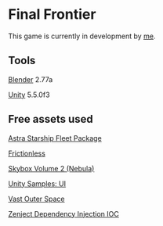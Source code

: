 # Final Frontier

This game is currently in development by [me](http://cicanci.com).

## Tools

[Blender](https://www.blender.org/) 2.77a

[Unity](http://unity3d.com) 5.5.0f3

## Free assets used

[Astra Starship Fleet Package](https://www.assetstore.unity3d.com/en/#!/content/4392)

[Frictionless](https://github.com/Claytonious/Frictionless)

[Skybox Volume 2 (Nebula)](https://www.assetstore.unity3d.com/en/#!/content/3392)

[Unity Samples: UI](https://www.assetstore.unity3d.com/en/#!/content/25468)

[Vast Outer Space](https://www.assetstore.unity3d.com/en/#!/content/38913)

[Zenject Dependency Injection IOC](https://www.assetstore.unity3d.com/en/#!/content/17758)
